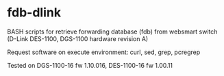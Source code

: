 # fdb-dlink
BASH scripts for retrieve forwarding database (fdb) from websmart switch (D-Link DES-1100, DGS-1100 hardware revision A)

Request software on execute environment: curl, sed, grep, pcregrep

Tested on DGS-1100-16 fw 1.10.016, DES-1100-16 fw 1.00.11
